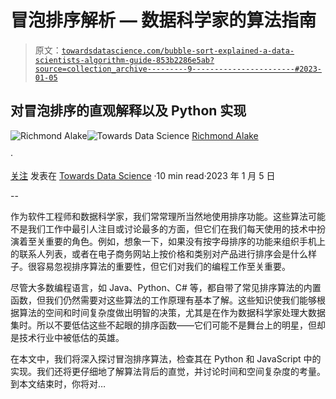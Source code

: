 # 冒泡排序解析 — 数据科学家的算法指南

> 原文：[`towardsdatascience.com/bubble-sort-explained-a-data-scientists-algorithm-guide-853b2286e5ab?source=collection_archive---------9-----------------------#2023-01-05`](https://towardsdatascience.com/bubble-sort-explained-a-data-scientists-algorithm-guide-853b2286e5ab?source=collection_archive---------9-----------------------#2023-01-05)

## 对冒泡排序的直观解释以及 Python 实现

[](https://richmondalake.medium.com/?source=post_page-----853b2286e5ab--------------------------------)![Richmond Alake](https://richmondalake.medium.com/?source=post_page-----853b2286e5ab--------------------------------)[](https://towardsdatascience.com/?source=post_page-----853b2286e5ab--------------------------------)![Towards Data Science](https://towardsdatascience.com/?source=post_page-----853b2286e5ab--------------------------------) [Richmond Alake](https://richmondalake.medium.com/?source=post_page-----853b2286e5ab--------------------------------)

·

[关注](https://medium.com/m/signin?actionUrl=https%3A%2F%2Fmedium.com%2F_%2Fsubscribe%2Fuser%2F88797ba3f2f6&operation=register&redirect=https%3A%2F%2Ftowardsdatascience.com%2Fbubble-sort-explained-a-data-scientists-algorithm-guide-853b2286e5ab&user=Richmond+Alake&userId=88797ba3f2f6&source=post_page-88797ba3f2f6----853b2286e5ab---------------------post_header-----------) 发表在 [Towards Data Science](https://towardsdatascience.com/?source=post_page-----853b2286e5ab--------------------------------) ·10 min read·2023 年 1 月 5 日 [](https://medium.com/m/signin?actionUrl=https%3A%2F%2Fmedium.com%2F_%2Fvote%2Ftowards-data-science%2F853b2286e5ab&operation=register&redirect=https%3A%2F%2Ftowardsdatascience.com%2Fbubble-sort-explained-a-data-scientists-algorithm-guide-853b2286e5ab&user=Richmond+Alake&userId=88797ba3f2f6&source=-----853b2286e5ab---------------------clap_footer-----------)

--

[](https://medium.com/m/signin?actionUrl=https%3A%2F%2Fmedium.com%2F_%2Fbookmark%2Fp%2F853b2286e5ab&operation=register&redirect=https%3A%2F%2Ftowardsdatascience.com%2Fbubble-sort-explained-a-data-scientists-algorithm-guide-853b2286e5ab&source=-----853b2286e5ab---------------------bookmark_footer-----------)

作为软件工程师和数据科学家，我们常常理所当然地使用排序功能。这些算法可能不是我们工作中最引人注目或讨论最多的方面，但它们在我们每天使用的技术中扮演着至关重要的角色。例如，想象一下，如果没有按字母排序的功能来组织手机上的联系人列表，或者在电子商务网站上按价格和类别对产品进行排序会是什么样子。很容易忽视排序算法的重要性，但它们对我们的编程工作至关重要。

尽管大多数编程语言，如 Java、Python、C# 等，都自带了常见排序算法的内置函数，但我们仍然需要对这些算法的工作原理有基本了解。这些知识使我们能够根据算法的空间和时间复杂度做出明智的决策，尤其是在作为数据科学家处理大数据集时。所以不要低估这些不起眼的排序函数——它们可能不是舞台上的明星，但却是技术行业中被低估的英雄。

在本文中，我们将深入探讨冒泡排序算法，检查其在 Python 和 JavaScript 中的实现。我们还将更仔细地了解算法背后的直觉，并讨论时间和空间复杂度的考量。到本文结束时，你将对…
